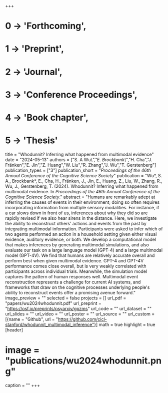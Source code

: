 +++
# 0 -> 'Forthcoming',
# 1 -> 'Preprint',
# 2 -> 'Journal',
# 3 -> 'Conference Proceedings',
# 4 -> 'Book chapter',
# 5 -> 'Thesis'

title = "Whodunnit? Inferring what happened from multimodal evidence"
date = "2024-05-13"
authors = ["S. A Wu\\*","E. Brockbank\\*","H. Cha","J. Fränken","E. Jin","Z. Huang","W. Liu","R. Zhang","J. Wu","T. Gerstenberg"]
publication_types = ["3"]
publication_short = "_Proceedings of the 46th Annual Conference of the Cognitive Science Society_"
publication = "Wu*, S. A., Brockbank*, E., Cha, H., Fränken, J., Jin, E., Huang, Z., Liu, W., Zhang, R., Wu, J., Gerstenberg, T. (2024). Whodunnit? Inferring what happened from multimodal evidence. In _Proceedings of the 46th Annual Conference of the Cognitive Science Society_."
abstract = "Humans are remarkably adept at inferring the causes of events in their environment; doing so often requires incorporating information from multiple sensory modalities. For instance, if a car slows down in front of us, inferences about why they did so are rapidly revised if we also hear sirens in the distance. Here, we investigate the ability to reconstruct others' actions and events from the past by integrating multimodal information. Participants were asked to infer which of two agents performed an action in a household setting given either visual evidence, auditory evidence, or both. We develop a computational model that makes inferences by generating multimodal simulations, and also evaluate our task on a large language model (GPT-4) and a large multimodal model (GPT-4V). We find that humans are relatively accurate overall and perform best when given multimodal evidence. GPT-4 and GPT-4V performance comes close overall, but is very weakly correlated with participants across individual trials. Meanwhile, the simulation model captures the pattern of human responses well. Multimodal event reconstruction represents a challenge for current AI systems, and frameworks that draw on the cognitive processes underlying people's ability to reconstruct events offer a promising avenue forward."
image_preview = ""
selected = false
projects = []
url_pdf = "papers/wu2024whodunnit.pdf"
url_preprint = "https://osf.io/preprints/psyarxiv/gpzms"
url_code = ""
url_dataset = ""
url_slides = ""
url_video = ""
url_poster = ""
url_source = ""
url_custom = [{name = "Github", url = "https://github.com/cicl-stanford/whodunnit_multimodal_inference"}]
math = true
highlight = true
[header]
# image = "publications/wu2024whodunnit.png"
caption = ""
+++